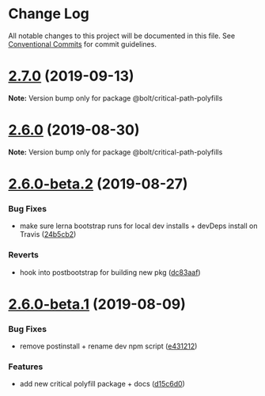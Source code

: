 # Change Log

All notable changes to this project will be documented in this file.
See [Conventional Commits](https://conventionalcommits.org) for commit guidelines.

# [2.7.0](https://github.com/bolt-design-system/bolt/tree/master/packages/polyfills/critical-path-polyfills/compare/v2.6.0...v2.7.0) (2019-09-13)

**Note:** Version bump only for package @bolt/critical-path-polyfills





# [2.6.0](https://github.com/bolt-design-system/bolt/tree/master/packages/polyfills/critical-path-polyfills/compare/v2.6.0-beta.2...v2.6.0) (2019-08-30)

**Note:** Version bump only for package @bolt/critical-path-polyfills





# [2.6.0-beta.2](https://github.com/bolt-design-system/bolt/tree/master/packages/polyfills/critical-path-polyfills/compare/v2.6.0-beta.1...v2.6.0-beta.2) (2019-08-27)


### Bug Fixes

* make sure lerna bootstrap runs for local dev installs + devDeps install on Travis ([24b5cb2](https://github.com/bolt-design-system/bolt/tree/master/packages/polyfills/critical-path-polyfills/commit/24b5cb2))


### Reverts

* hook into postbootstrap for building new pkg ([dc83aaf](https://github.com/bolt-design-system/bolt/tree/master/packages/polyfills/critical-path-polyfills/commit/dc83aaf))





# [2.6.0-beta.1](https://github.com/bolt-design-system/bolt/tree/master/packages/polyfills/critical-path-polyfills/compare/v2.5.6...v2.6.0-beta.1) (2019-08-09)


### Bug Fixes

* remove postinstall + rename dev npm script ([e431212](https://github.com/bolt-design-system/bolt/tree/master/packages/polyfills/critical-path-polyfills/commit/e431212))


### Features

* add new critical polyfill package + docs ([d15c6d0](https://github.com/bolt-design-system/bolt/tree/master/packages/polyfills/critical-path-polyfills/commit/d15c6d0))

